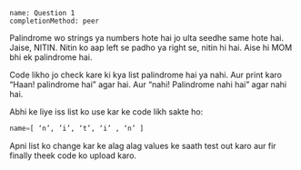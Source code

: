 ```ngMeta
name: Question 1
completionMethod: peer
```

Palindrome wo strings ya numbers hote hai jo ulta seedhe same hote hai. Jaise, NITIN. Nitin ko aap left se padho ya right se, nitin hi hai. Aise hi MOM bhi ek palindrome hai.

Code likho jo check kare ki kya list palindrome hai ya nahi. Aur print karo “Haan! palindrome hai” agar hai. Aur “nahi! Palindrome nahi hai” agar nahi hai.

Abhi ke liye iss list ko use kar ke code likh sakte ho:

```python
name=[ ‘n’, ’i’, ‘t’, ‘i’ , ‘n’ ]
```

Apni list ko change kar ke alag alag values ke saath test out karo aur fir finally theek code ko upload karo.
